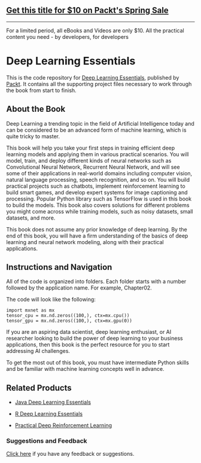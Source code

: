 ## [Get this title for $10 on Packt's Spring Sale](https://www.packt.com/B04856?utm_source=github&utm_medium=packt-github-repo&utm_campaign=spring_10_dollar_2022)
-----
For a limited period, all eBooks and Videos are only $10. All the practical content you need \- by developers, for developers

# Deep Learning Essentials
This is the code repository for [Deep Learning Essentials](https://www.packtpub.com/big-data-and-business-intelligence/practical-deep-learning?utm_source=github&utm_medium=repository&utm_campaign=9781785880360), published by [Packt](https://www.packtpub.com/?utm_source=github). It contains all the supporting project files necessary to work through the book from start to finish.
## About the Book
Deep Learning a trending topic in the field of Artificial Intelligence today and can be considered to be an advanced form of machine learning, which is quite tricky to master. 

This book will help you take your first steps in training efficient deep learning models and applying them in various practical scenarios. You will model, train, and deploy different kinds of neural networks such as Convolutional Neural Network, Recurrent Neural Network, and will see some of their applications in real-world domains including computer vision, natural language processing, speech recognition, and so on. You will build practical projects such as chatbots, implement reinforcement learning to build smart games, and develop expert systems for image captioning and processing. Popular Python library such as TensorFlow is used in this book to build the models. This book also covers solutions for different problems you might come across while training models, such as noisy datasets, small datasets, and more.

This book does not assume any prior knowledge of deep learning. By the end of this book, you will have a firm understanding of the basics of deep learning and neural network modeling, along with their practical applications.

## Instructions and Navigation
All of the code is organized into folders. Each folder starts with a number followed by the application name. For example, Chapter02.



The code will look like the following:
```
import mxnet as mx
tensor_cpu = mx.nd.zeros((100,), ctx=mx.cpu())
tensor_gpu = mx.nd.zeros((100,), ctx=mx.gpu(0))
```

If you are an aspiring data scientist, deep learning enthusiast, or AI researcher looking to build the power of deep learning to your business applications, then this book is the perfect resource for you to start addressing AI challenges.

To get the most out of this book, you must have intermediate Python skills and be familiar with machine learning concepts well in advance.

## Related Products
* [Java Deep Learning Essentials](https://www.packtpub.com/big-data-and-business-intelligence/java-deep-learning-essentials?utm_source=github&utm_medium=repository&utm_campaign=9781785282195)

* [R Deep Learning Essentials](https://www.packtpub.com/big-data-and-business-intelligence/r-deep-learning-essentials?utm_source=github&utm_medium=repository&utm_campaign=9781785280580)

* [Practical Deep Reinforcement Learning](https://www.packtpub.com/big-data-and-business-intelligence/practical-deep-reinforcement-learning?utm_source=github&utm_medium=repository&utm_campaign=9781788834247)

### Suggestions and Feedback
[Click here](https://docs.google.com/forms/d/e/1FAIpQLSe5qwunkGf6PUvzPirPDtuy1Du5Rlzew23UBp2S-P3wB-GcwQ/viewform) if you have any feedback or suggestions.
